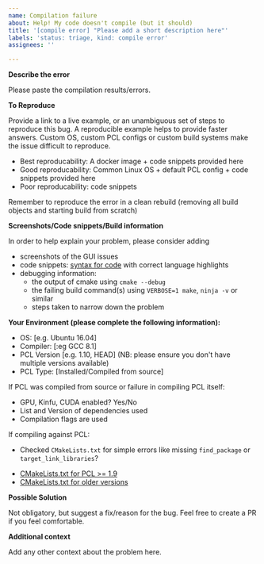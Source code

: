 ```yaml
---
name: Compilation failure
about: Help! My code doesn't compile (but it should)
title: '[compile error] "Please add a short description here"'
labels: 'status: triage, kind: compile error'
assignees: ''

---
```


<!--- WARNING: This is an issue tracker. Before opening a new issue make sure you read https://github.com/PointCloudLibrary/pcl/blob/master/CONTRIBUTING.md#using-the-issue-tracker. -->
**Describe the error**

Please paste the compilation results/errors.

**To Reproduce**

Provide a link to a live example, or an unambiguous set of steps to reproduce this bug. A reproducible example helps to provide faster answers. Custom OS, custom PCL configs or custom build systems make the issue difficult to reproduce.
* Best reproducability: A docker image + code snippets provided here
* Good reproducability: Common Linux OS + default PCL config + code snippets provided here
* Poor reproducability: code snippets

Remember to reproduce the error in a clean rebuild (removing all build objects and starting build from scratch)

**Screenshots/Code snippets/Build information**

In order to help explain your problem, please consider adding
* screenshots of the GUI issues
* code snippets: [syntax for code](https://github.com/adam-p/markdown-here/wiki/Markdown-Cheatsheet#code) with correct language highlights
* debugging information:
  * the output of cmake using `cmake --debug`
  * the failing build command(s) using `VERBOSE=1 make`, `ninja -v` or similar
  * steps taken to narrow down the problem

**Your Environment (please complete the following information):**

 - OS: [e.g. Ubuntu 16.04]
 - Compiler: [:eg GCC 8.1]
 - PCL Version [e.g. 1.10, HEAD] (NB: please ensure you don't have multiple versions available)
 - PCL Type: [Installed/Compiled from source]

If PCL was compiled from source or failure in compiling PCL itself:
 - GPU, Kinfu, CUDA enabled? Yes/No
 - List and Version of dependencies used
 - Compilation flags are used

If compiling against PCL:
 - Checked `CMakeLists.txt` for simple errors like missing `find_package` or `target_link_libraries`?
  * [CMakeLists.txt for PCL >= 1.9](https://github.com/kunaltyagi/pcl-cmake-minimum/blob/master/CMakeLists.txt)
  * [CMakeLists.txt for older versions](https://github.com/PointCloudLibrary/pcl/blob/update-issue-templates/doc/tutorials/content/sources/concatenate_clouds/CMakeLists.txt)

**Possible Solution**

Not obligatory, but suggest a fix/reason for the bug. Feel free to create a PR if you feel comfortable.

**Additional context**

Add any other context about the problem here.
